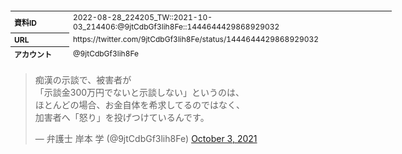 <table style="font-size: 9pt; width: 610px; margin-bottom: 20px; height: 80px;">
<tbody>
    <tr>
        <th align=left>資料ID</th>
        <td align=left>2022-08-28_224205_TW::2021-10-03_214406:@9jtCdbGf3lih8Fe::1444644429868929032</td>
    </tr>
    <tr>
        <th align=left>URL</th>
        <td align=left>https://twitter.com/9jtCdbGf3lih8Fe/status/1444644429868929032</td>
    </tr>
    <tr>
        <th align=left>アカウント</th>
        <td align=left>@9jtCdbGf3lih8Fe</td>
    </tr>
    <tr>
        <th align=left>ユーザ名</th>
        <td align=left>弁護士 岸本 学</td>
    </tr>
    <tr>
        <th align=left>ツイートの記録日時</th>
        <td align=left>2022-08-28_224205_</td>
    </tr>
</tbody>
</table>
<blockquote class="twitter-tweet" data-width="450"  data-lang="ja"><p lang="ja" dir="ltr">痴漢の示談で、被害者が<br>「示談金300万円でないと示談しない」というのは、<br>ほとんどの場合、お金自体を希求してるのではなく、<br>加害者へ「怒り」を投げつけているんです。</p>&mdash; 弁護士 岸本 学 (@9jtCdbGf3lih8Fe) <a href="https://twitter.com/9jtCdbGf3lih8Fe/status/1444644429868929032?ref_src=twsrc%5Etfw">October 3, 2021</a></blockquote>
<script async src="https://platform.twitter.com/widgets.js" charset="utf-8"></script>



